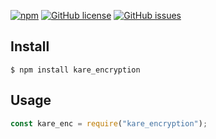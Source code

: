 [![npm](https://img.shields.io/npm/v/kare_encryption.svg)](https://github.com/aijdissanayake/kare_encryption) [![GitHub license](https://img.shields.io/github/license/aijdissanayake/kare_encryption.svg)](https://github.com/aijdissanayake/kare_encryption) [![GitHub issues](https://img.shields.io/github/issues/aijdissanayake/kare_encryption.svg)](https://github.com/aijdissanayake/kare_encryption/issues)

## Install

```
$ npm install kare_encryption
```

## Usage

```js
const kare_enc = require("kare_encryption");
```